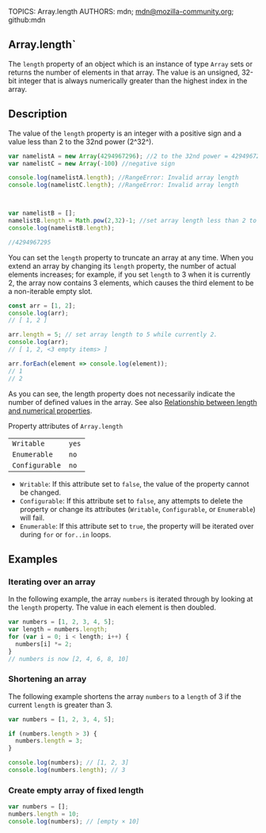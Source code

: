 TOPICS: Array.length
AUTHORS: mdn; mdn@mozilla-community.org; github:mdn

## Array.length`

The `length` property of an object which is an instance of type `Array` sets or returns the number of
elements in that array. The value is an unsigned, 32-bit integer that is always numerically greater
than the highest index in the array.

## Description

The value of the `length` property is an integer with a positive sign and a value less than 2 to
the 32nd power (2^32^).

```javascript
var namelistA = new Array(4294967296); //2 to the 32nd power = 4294967296
var namelistC = new Array(-100) //negative sign

console.log(namelistA.length); //RangeError: Invalid array length
console.log(namelistC.length); //RangeError: Invalid array length



var namelistB = [];
namelistB.length = Math.pow(2,32)-1; //set array length less than 2 to the 32nd power
console.log(namelistB.length);

//4294967295
```

You can set the `length` property to truncate an array at any time. When you extend an array by
changing its `length` property, the number of actual elements increases; for example, if you set
`length` to 3 when it is currently 2, the array now contains 3 elements, which causes the
third element to be a non-iterable empty slot.

```javascript
const arr = [1, 2];
console.log(arr);
// [ 1, 2 ]

arr.length = 5; // set array length to 5 while currently 2.
console.log(arr);
// [ 1, 2, <3 empty items> ]

arr.forEach(element => console.log(element));
// 1
// 2
```

As you can see, the length property does not necessarily indicate the number of defined values in
the array. See also [Relationship between length and numerical properties](/en/webfrontend/Array).

Property attributes of `Array.length`

|  |  |
| :--- | :--- |
| `Writable` | `yes` |
| `Enumerable` | `no` |
| `Configurable` | `no` |

- `Writable`: If this attribute set to `false`, the value of the property cannot be changed.
- `Configurable`: If this attribute set to `false`, any attempts to delete the property or change its
attributes (`Writable`, `Configurable`, or `Enumerable`) will fail.
- `Enumerable`: If this attribute set to `true`, the property will be iterated over during `for` or
`for..in` loops.

## Examples

### Iterating over an array

In the following example, the array `numbers` is iterated through by looking at the `length` property.
The value in each element is then doubled.

```javascript
var numbers = [1, 2, 3, 4, 5];
var length = numbers.length;
for (var i = 0; i < length; i++) {
  numbers[i] *= 2;
}
// numbers is now [2, 4, 6, 8, 10]
```

### Shortening an array

The following example shortens the array `numbers` to a `length` of 3 if the current `length` is
greater than 3.

```javascript
var numbers = [1, 2, 3, 4, 5];

if (numbers.length > 3) {
  numbers.length = 3;
}

console.log(numbers); // [1, 2, 3]
console.log(numbers.length); // 3
```

### Create empty array of fixed length

```javascript
var numbers = [];
numbers.length = 10;
console.log(numbers); // [empty × 10]
```
